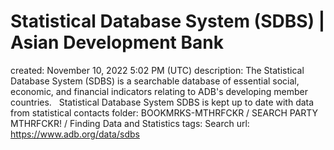 # Statistical Database System (SDBS) | Asian Development Bank

created: November 10, 2022 5:02 PM (UTC)
description: The Statistical Database System (SDBS) is a searchable database of essential social, economic, and financial indicators relating to ADB's developing member countries.   Statistical Database System SDBS is kept up to date with data from statistical contacts
folder: BOOKMRKS-MTHRFCKR / SEARCH PARTY MTHRFCKR! / Finding Data and Statistics
tags: Search
url: https://www.adb.org/data/sdbs